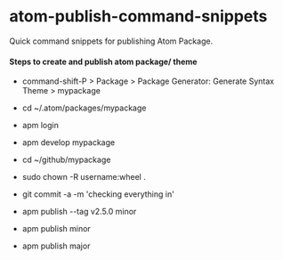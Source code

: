 # atom-publish-command-snippets
Quick command snippets for publishing Atom Package.


#### Steps to create and publish atom package/ theme

  * command-shift-P > Package > Package Generator: Generate Syntax Theme > mypackage

  * cd ~/.atom/packages/mypackage

  * apm login

  * apm develop mypackage

  * cd ~/github/mypackage

  * sudo chown -R username:wheel .

  *  git commit -a -m 'checking everything in'

  *  apm publish --tag v2.5.0 minor

  * apm publish minor

  * apm publish major
